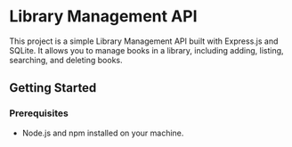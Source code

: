 # Library Management API

This project is a simple Library Management API built with Express.js and SQLite. It allows you to manage books in a library, including adding, listing, searching, and deleting books.

## Getting Started

### Prerequisites

- Node.js and npm installed on your machine.










